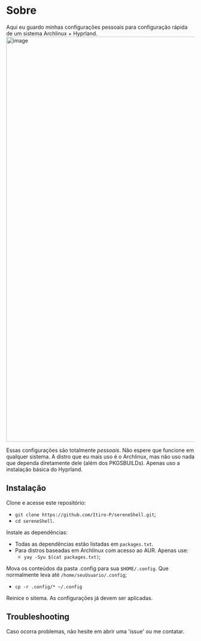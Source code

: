 # Sobre

Aqui eu guardo minhas configurações pessoais para configuração rápida de um sistema Archlinux + Hyprland.
<img width="1920" height="1080" alt="image" src="https://github.com/user-attachments/assets/1eba113f-37ed-4c71-a401-90c33e70b968" />

Essas configurações são totalmente _pessoais_. Não espere que funcione em qualquer sistema.
A distro que eu mais uso é o Archlinux, mas não uso nada que dependa diretamente dele (além dos PKGSBUILDs). Apenas uso a instalação básica do Hyprland.

## Instalação

Clone e acesse este repositório:

- `git clone https://github.com/Itiro-P/sereneShell.git`;
- `cd sereneShell`.

Instale as dependências:

- Todas as dependências estão listadas em `packages.txt`.
- Para distros baseadas em Archlinux com acesso ao AUR. Apenas use:
    - `yay -Syu $(cat packages.txt)`;

Mova os conteúdos da pasta .config para sua `$HOME/.config`. Que normalmente leva até `/home/seuUsuario/.config`;

- `cp -r .config/* ~/.config`

Reinice o sitema. As configurações já devem ser aplicadas.

## Troubleshooting

Caso ocorra problemas, não hesite em abrir uma 'issue' ou me contatar.
